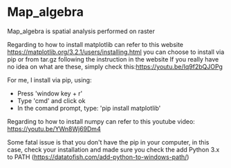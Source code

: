 # Map_algebra
Map_algebra is spatial analysis performed on raster

Regarding  to how to install matplotlib can refer to this website
https://matplotlib.org/3.2.1/users/installing.html
you can choose to install via pip or from tar.gz following the instruction in the website
If you really have no idea on what are these, simply check this:https://youtu.be/Iq9f2bQJOPg

For me, I install via pip, using:
  - Press 'window key + r'
  - Type 'cmd' and click ok
  - In the comand prompt, type: 'pip install matplotlib'
  
 Regarding  to how to install numpy can refer to this youtube video: https://youtu.be/YWn8Wj69Dm4
  
Some fatal issue is that you don't have the pip in your computer, in this case, check your installation and made sure you check            the add Python 3.x to PATH (https://datatofish.com/add-python-to-windows-path/)
